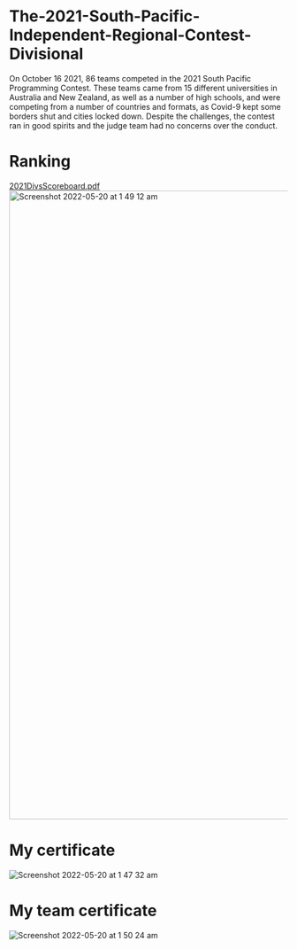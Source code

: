 # The-2021-South-Pacific-Independent-Regional-Contest-Divisional
On October 16 2021, 86 teams competed in the 2021 South Pacific Programming Contest. These teams came from 15 different universities in Australia and New Zealand, as well as a number of high schools, and were competing from a number of countries and formats, as Covid-9 kept some borders shut and cities locked down. Despite the challenges, the contest ran in good spirits and the judge team had no concerns over the conduct.

# Ranking
[2021DivsScoreboard.pdf](https://github.com/trungpro5398/The-2021-South-Pacific-Independent-Regional-Contest-Divisional/files/8731236/2021DivsScoreboard.pdf)
<img width="1135" alt="Screenshot 2022-05-20 at 1 49 12 am" src="https://user-images.githubusercontent.com/30364616/169342566-a5a6b1a3-b52e-47bd-9661-b2410033fa8b.png">

# My certificate
![Screenshot 2022-05-20 at 1 47 32 am](https://user-images.githubusercontent.com/30364616/169342213-45f6d43d-fb8d-4166-b6eb-011bd1b5e669.png)

# My team certificate
![Screenshot 2022-05-20 at 1 50 24 am](https://user-images.githubusercontent.com/30364616/169342839-7ecf88c1-8138-4796-a4fe-c1dbb05f52e8.png)

